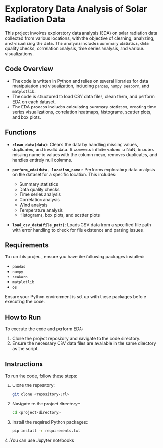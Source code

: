 # Exploratory Data Analysis of Solar Radiation Data

This project involves exploratory data analysis (EDA) on solar radiation data collected from various locations, with the objective of cleaning, analyzing, and visualizing the data. The analysis includes summary statistics, data quality checks, correlation analysis, time series analysis, and various visualizations.

## Code Overview

- The code is written in Python and relies on several libraries for data manipulation and visualization, including `pandas`, `numpy`, `seaborn`, and `matplotlib`.
- The code is structured to load CSV data files, clean them, and perform EDA on each dataset.
- The EDA process includes calculating summary statistics, creating time-series visualizations, correlation heatmaps, histograms, scatter plots, and box plots.

## Functions

- **`clean_data(data)`**: Cleans the data by handling missing values, duplicates, and invalid data. It converts infinite values to NaN, imputes missing numeric values with the column mean, removes duplicates, and handles entirely null columns.
- **`perform_eda(data, location_name)`**: Performs exploratory data analysis on the dataset for a specific location. This includes:

  - Summary statistics
  - Data quality checks
  - Time series analysis
  - Correlation analysis
  - Wind analysis
  - Temperature analysis
  - Histograms, box plots, and scatter plots

- **`load_csv_data(file_path)`**: Loads CSV data from a specified file path with error handling to check for file existence and parsing issues.

## Requirements

To run this project, ensure you have the following packages installed:

- `pandas`
- `numpy`
- `seaborn`
- `matplotlib`
- `os`

Ensure your Python environment is set up with these packages before executing the code.

## How to Run

To execute the code and perform EDA:

1. Clone the project repository and navigate to the code directory.
2. Ensure the necessary CSV data files are available in the same directory as the script.

## Instructions

To run the code, follow these steps:

1. Clone the repository:

   ```bash
   git clone <repository-url>
   ```

2. Navigate to the project directory::

   ```bash
   cd <project-directory>
   ```

3. Install the required Python packages::

   ```bash
   pip install -r requirements.txt
   ```

4 .You can use Jupyter notebooks
